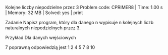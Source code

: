 Kolejne liczby niepodzielne przez 3
Problem code: CPRIMER8 | Time: 1.00 s | Memory: 32 MB | Solved: yes | print

Zadanie
Napisz program, który dla danego n wypisuje n kolejnych liczb naturalnych niepodzielnych przez 3.

Przykład
Dla danych wejściowych

7
poprawną odpowiedzią jest
1 2 4 5 7 8 10